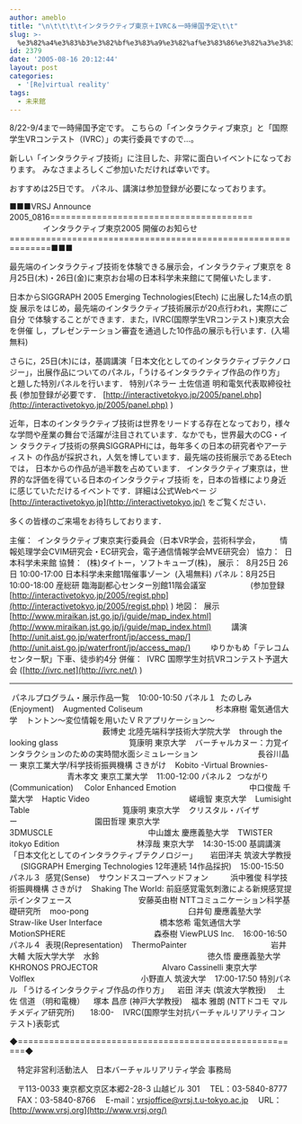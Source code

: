 ```yaml
---
author: ameblo
title: "\n\t\t\t\tインタラクティブ東京＋IVRC＆一時帰国予定\t\t"
slug: >-
  %e3%82%a4%e3%83%b3%e3%82%bf%e3%83%a9%e3%82%af%e3%83%86%e3%82%a3%e3%83%96%e6%9d%b1%e4%ba%ac%ef%bc%8bivrc%ef%bc%86%e4%b8%80%e6%99%82%e5%b8%b0%e5%9b%bd%e4%ba%88%e5%ae%9a
id: 2379
date: '2005-08-16 20:12:44'
layout: post
categories:
  - '[Re]virtual reality'
tags:
  - 未来館
---
```


8/22-9/4まで一時帰国予定です。 こちらの「インタラクティブ東京」と「国際学生VRコンテスト（IVRC）」の実行委員ですので…。

新しい「インタラクティブ技術」に注目した、非常に面白いイベントになっております。 みなさまよろしくご参加いただければ幸いです。

おすすめは25日です。 パネル、講演は参加登録が必要になっております。

■■■VRSJ Announce 2005_0816======================================= 　　             　　インタラクティブ東京2005 開催のお知らせ ==============================================================■■■

最先端のインタラクティブ技術を体験できる展示会，インタラクティブ東京を 8月25日(木)・26日(金)に東京お台場の日本科学未来館にて開催いたします．

日本からSIGGRAPH 2005 Emerging Technologies(Etech) に出展した14点の凱旋 展示をはじめ，最先端のインタラクティブ技術展示が20点行われ，実際にご自分 で体験することができます．また，IVRC(国際学生VRコンテスト)東京大会を併催 し，プレゼンテーション審査を通過した10作品の展示も行います．(入場無料)

さらに，25日(木)には，基調講演「日本文化としてのインタラクティブテクノロ ジー」，出展作品についてのパネル，「うけるインタラクティブ作品の作り方」 と題した特別パネルを行います． 特別パネラー 土佐信道 明和電気代表取締役社長 (参加登録が必要です． [http://interactivetokyo.jp/2005/panel.php](http://interactivetokyo.jp/2005/panel.php) )

近年，日本のインタラクティブ技術は世界をリードする存在となっており，様々 な学問や産業の舞台で活躍が注目されています．なかでも，世界最大のCG・イン タラクティブ技術の祭典SIGGRAPHには，毎年多くの日本の研究者やアーティスト の作品が採択され，人気を博しています．最先端の技術展示であるEtechでは， 日本からの作品が過半数を占めています． インタラクティブ東京は，世界的な評価を得ている日本のインタラクティブ技術 を，日本の皆様により身近に感じていただけるイベントです．詳細は公式Webペー ジ [http://interactivetokyo.jp](http://interactivetokyo.jp/) をご覧ください．

多くの皆様のご来場をお待ちしております．

主催：  インタラクティブ東京実行委員会（日本VR学会，芸術科学会，         情報処理学会CVIM研究会・EC研究会，電子通信情報学会MVE研究会） 協力：  日本科学未来館 協賛：  (株)タイトー，ソフトキューブ(株)， 展示：  8月25日 26日 10:00-17:00 日本科学未来館1階催事ゾーン  (入場無料) パネル：8月25日      10:00-18:00 産総研 臨海副都心センター別館11階会議室                    (参加登録 [http://interactivetokyo.jp/2005/regist.php](http://interactivetokyo.jp/2005/regist.php) ) 地図：  展示  [http://www.miraikan.jst.go.jp/j/guide/map_index.html](http://www.miraikan.jst.go.jp/j/guide/map_index.html)         講演  [http://unit.aist.go.jp/waterfront/jp/access_map/](http://unit.aist.go.jp/waterfront/jp/access_map/)         ゆりかもめ「テレコムセンター駅」下車、徒歩約4分 併催：  IVRC 国際学生対抗VRコンテスト予選大会 ([http://ivrc.net](http://ivrc.net/) )

-------------------------------------------------------------------------

 パネルプログラム・展示作品一覧    10:00-10:50 パネル１  たのしみ(Enjoyment)    Augmented Coliseum                                 杉本麻樹 電気通信大学    トントン～変位情報を用いたＶＲアプリケーション～                                           薮博史 北陸先端科学技術大学院大学    through the looking glass                                筧康明 東京大学    バーチャルカヌー：力覚インタラクションのための実時間水面シミュレーション                           長谷川晶一 東京工業大学/科学技術振興機構 さきがけ    Kobito -Virtual Brownies-                          青木孝文 東京工業大学    11:00-12:00 パネル２  つながり(Communication)     Color Enhanced Emotion                                 中口俊哉 千葉大学    Haptic Video                                             嵯峨智 東京大学    Lumisight Table                                          筧康明 東京大学    クリスタル・バイザー                                   園田哲理 東京大学    3DMUSCLE                                           中山雄太 慶應義塾大学    TWISTER itokyo Edition                                   林淳哉 東京大学    14:30-15:00 基調講演    「日本文化としてのインタラクティブテクノロジー」      岩田洋夫 筑波大学教授      (SIGGRAPH Emerging Technologies 12年連続 14作品採択)    15:00-15:50 パネル３  感覚(Sense)    サウンドスコープヘッドフォン          浜中雅俊 科学技術振興機構 さきがけ    Shaking The World: 前庭感覚電気刺激による新規感覚提示インタフェース                              安藤英由樹 NTTコミュニケーション科学基礎研究所    moo-pong                                             臼井旬 慶應義塾大学    Straw-like User Interface                          橋本悠希 電気通信大学    MotionSPHERE                                        森泰樹 ViewPLUS Inc.    16:00-16:50 パネル４  表現(Representation)    ThermoPainter                                      岩井大輔 大阪大学大学    水鈴                                                 徳久悟 慶應義塾大学    KHRONOS PROJECTOR                             Alvaro Cassinelli 東京大学    Volflex                                                小野直人 筑波大学    17:00-17:50 特別パネル 「うけるインタラクティブ作品の作り方」    岩田 洋夫 (筑波大学教授)     土佐 信道 （明和電機）    塚本 昌彦 (神戸大学教授)    福本 雅朗 (NTTドコモ マルチメディア研究所)       18:00-    IVRC(国際学生対抗バーチャルリアリティコンテスト)表彰式

◆=======================================================◆

　特定非営利活動法人　日本バーチャルリアリティ学会 事務局

　〒113-0033 東京都文京区本郷2-28-3 山越ビル 301 　TEL：03-5840-8777 　FAX：03-5840-8766 　E-mail：[vrsjoffice@vrsj.t.u-tokyo.ac.jp](mailto:vrsjoffice@vrsj.t.u-tokyo.ac.jp) 　URL：[http://www.vrsj.org](http://www.vrsj.org/)